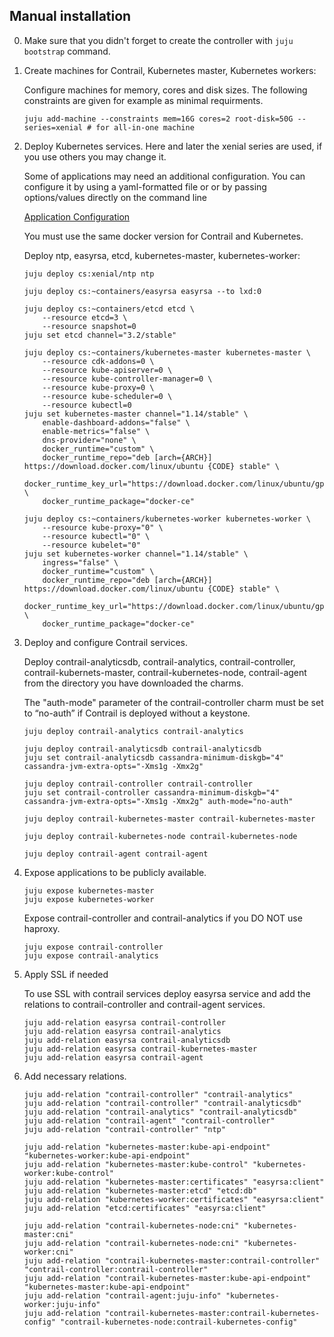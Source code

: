 Manual installation
-------------------

0. Make sure that you didn't forget to create the controller with `juju bootstrap` command.

1. Create machines for Contrail, Kubernetes master, Kubernetes workers:

    Configure machines for memory, cores and disk sizes. The following constraints are given for example as minimal requirments.
    ```
    juju add-machine --constraints mem=16G cores=2 root-disk=50G --series=xenial # for all-in-one machine
    ```

2. Deploy Kubernetes services. Here and later the xenial series are used, if you use others you may change it.

    Some of applications may need an additional configuration. You can configure it 
    by using a yaml-formatted file or or by passing options/values directly on the command line

    [Application Configuration](https://docs.jujucharms.com/2.4/en/charms-config)

    You must use the same docker version for Contrail and Kubernetes.

    Deploy ntp, easyrsa, etcd, kubernetes-master, kubernetes-worker:

    ```
    juju deploy cs:xenial/ntp ntp

    juju deploy cs:~containers/easyrsa easyrsa --to lxd:0

    juju deploy cs:~containers/etcd etcd \
        --resource etcd=3 \
        --resource snapshot=0
    juju set etcd channel="3.2/stable"

    juju deploy cs:~containers/kubernetes-master kubernetes-master \
        --resource cdk-addons=0 \
        --resource kube-apiserver=0 \
        --resource kube-controller-manager=0 \
        --resource kube-proxy=0 \
        --resource kube-scheduler=0 \
        --resource kubectl=0
    juju set kubernetes-master channel="1.14/stable" \
        enable-dashboard-addons="false" \
        enable-metrics="false" \
        dns-provider="none" \
        docker_runtime="custom" \
        docker_runtime_repo="deb [arch={ARCH}] https://download.docker.com/linux/ubuntu {CODE} stable" \
        docker_runtime_key_url="https://download.docker.com/linux/ubuntu/gpg" \
        docker_runtime_package="docker-ce"

    juju deploy cs:~containers/kubernetes-worker kubernetes-worker \
        --resource kube-proxy="0" \
        --resource kubectl="0" \
        --resource kubelet="0"
    juju set kubernetes-worker channel="1.14/stable" \
        ingress="false" \
        docker_runtime="custom" \
        docker_runtime_repo="deb [arch={ARCH}] https://download.docker.com/linux/ubuntu {CODE} stable" \
        docker_runtime_key_url="https://download.docker.com/linux/ubuntu/gpg" \
        docker_runtime_package="docker-ce"
    ```

3. Deploy and configure Contrail services.

    Deploy contrail-analyticsdb, contrail-analytics, contrail-controller,
    contrail-kubernets-master, contrail-kubernetes-node, contrail-agent from the directory you have downloaded the charms.

    The "auth-mode" parameter of the contrail-controller charm must be set to “no-auth” if Contrail is deployed without a keystone.

    ```
    juju deploy contrail-analytics contrail-analytics

    juju deploy contrail-analyticsdb contrail-analyticsdb
    juju set contrail-analyticsdb cassandra-minimum-diskgb="4" cassandra-jvm-extra-opts="-Xms1g -Xmx2g"

    juju deploy contrail-controller contrail-controller
    juju set contrail-controller cassandra-minimum-diskgb="4" cassandra-jvm-extra-opts="-Xms1g -Xmx2g" auth-mode="no-auth"

    juju deploy contrail-kubernetes-master contrail-kubernetes-master

    juju deploy contrail-kubernetes-node contrail-kubernetes-node

    juju deploy contrail-agent contrail-agent
    ```

4. Expose applications to be publicly available.

    ```
    juju expose kubernetes-master
    juju expose kubernetes-worker
    ```

    Expose contrail-controller and contrail-analytics if you DO NOT use haproxy.
    ```
    juju expose contrail-controller
    juju expose contrail-analytics
    ```

5. Apply SSL if needed

    To use SSL with contrail services deploy easyrsa service and add the relations to contrail-controller and contrail-agent services.

    ```
    juju add-relation easyrsa contrail-controller
    juju add-relation easyrsa contrail-analytics
    juju add-relation easyrsa contrail-analyticsdb
    juju add-relation easyrsa contrail-kubernetes-master
    juju add-relation easyrsa contrail-agent
    ```

6. Add necessary relations.

    ```
    juju add-relation "contrail-controller" "contrail-analytics"
    juju add-relation "contrail-controller" "contrail-analyticsdb"
    juju add-relation "contrail-analytics" "contrail-analyticsdb"
    juju add-relation "contrail-agent" "contrail-controller"
    juju add-relation "contrail-controller" "ntp"

    juju add-relation "kubernetes-master:kube-api-endpoint" "kubernetes-worker:kube-api-endpoint"
    juju add-relation "kubernetes-master:kube-control" "kubernetes-worker:kube-control"
    juju add-relation "kubernetes-master:certificates" "easyrsa:client"
    juju add-relation "kubernetes-master:etcd" "etcd:db"
    juju add-relation "kubernetes-worker:certificates" "easyrsa:client"
    juju add-relation "etcd:certificates" "easyrsa:client"

    juju add-relation "contrail-kubernetes-node:cni" "kubernetes-master:cni"
    juju add-relation "contrail-kubernetes-node:cni" "kubernetes-worker:cni"
    juju add-relation "contrail-kubernetes-master:contrail-controller" "contrail-controller:contrail-controller"
    juju add-relation "contrail-kubernetes-master:kube-api-endpoint" "kubernetes-master:kube-api-endpoint"
    juju add-relation "contrail-agent:juju-info" "kubernetes-worker:juju-info"
    juju add-relation "contrail-kubernetes-master:contrail-kubernetes-config" "contrail-kubernetes-node:contrail-kubernetes-config"
    ```
